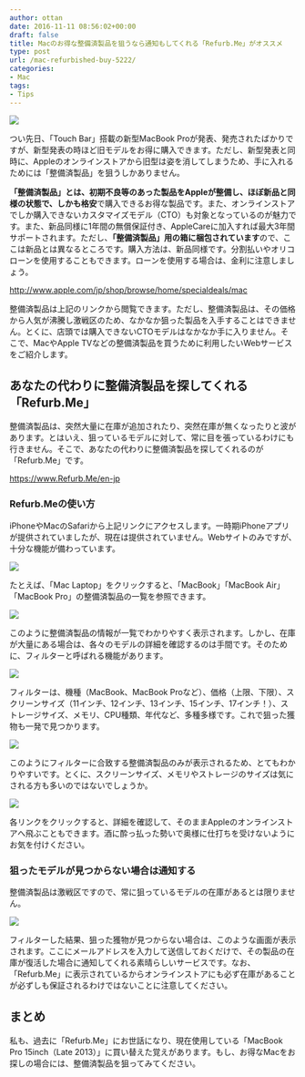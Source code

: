 ```yaml
---
author: ottan
date: 2016-11-11 08:56:02+00:00
draft: false
title: Macのお得な整備済製品を狙うなら通知もしてくれる「Refurb.Me」がオススメ
type: post
url: /mac-refurbished-buy-5222/
categories:
- Mac
tags:
- Tips
---
```


![](/images/2016/11/161111-582582683c380.png)






つい先日、「Touch Bar」搭載の新型MacBook Proが発表、発売されたばかりですが、新型発表の時ほど旧モデルをお得に購入できます。ただし、新型発表と同時に、Appleのオンラインストアから旧型は姿を消してしまうため、手に入れるためには「整備済製品」を狙うしかありません。





**「整備済製品」**とは、初期不良等のあった製品をAppleが整備し、ほぼ新品と同様の状態で、しかも**格安**で購入できるお得な製品です。また、オンラインストアでしか購入できないカスタマイズモデル（CTO）も対象となっているのが魅力です。また、新品同様に1年間の無償保証付き、AppleCareに加入すれば最大3年間サポートされます。ただし、**「整備済製品」用の箱に梱包されています**ので、ここは新品とは異なるところです。購入方法は、新品同様です。分割払いやオリコローンを使用することもできます。ローンを使用する場合は、金利に注意しましょう。



http://www.apple.com/jp/shop/browse/home/specialdeals/mac



整備済製品は上記のリンクから閲覧できます。ただし、整備済製品は、その価格から人気が沸騰し激戦区のため、なかなか狙った製品を入手することはできません。とくに、店頭では購入できないCTOモデルはなかなか手に入りません。そこで、MacやApple TVなどの整備済製品を買うために利用したいWebサービスをご紹介します。





## あなたの代わりに整備済製品を探してくれる「Refurb.Me」





整備済製品は、突然大量に在庫が追加されたり、突然在庫が無くなったりと波があります。とはいえ、狙っているモデルに対して、常に目を張っているわけにも行きません。そこで、あなたの代わりに整備済製品を探してくれるのが「Refurb.Me」です。



https://www.Refurb.Me/en-jp



### Refurb.Meの使い方





iPhoneやMacのSafariから上記リンクにアクセスします。一時期iPhoneアプリが提供されていましたが、現在は提供されていません。Webサイトのみですが、十分な機能が備わっています。





![](/images/2016/11/161111-5825826e94dcf.png)






たとえば、「Mac Laptop」をクリックすると、「MacBook」「MacBook Air」「MacBook Pro」の整備済製品の一覧を参照できます。





![](/images/2016/11/161111-5825827573317.png)






このように整備済製品の情報が一覧でわかりやすく表示されます。しかし、在庫が大量にある場合は、各々のモデルの詳細を確認するのは手間です。そのために、フィルターと呼ばれる機能があります。





![](/images/2016/11/161111-5825827aa7f19.png)






フィルターは、機種（MacBook、MacBook Proなど）、価格（上限、下限）、スクリーンサイズ（11インチ、12インチ、13インチ、15インチ、17インチ！）、ストレージサイズ、メモリ、CPU種類、年代など、多種多様です。これで狙った獲物も一発で見つかります。





![](/images/2016/11/161111-5825828009c18.png)






このようにフィルターに合致する整備済製品のみが表示されるため、とてもわかりやすいです。とくに、スクリーンサイズ、メモリやストレージのサイズは気にされる方も多いのではないでしょうか。





![](/images/2016/11/161111-58258288abe4b.png)






各リンクをクリックすると、詳細を確認して、そのままAppleのオンラインストアへ飛ぶこともできます。酒に酔っ払った勢いで奥様に仕打ちを受けないようにお気を付けください。





### 狙ったモデルが見つからない場合は通知する





整備済製品は激戦区ですので、常に狙っているモデルの在庫があるとは限りません。





![](/images/2016/11/161111-5825828de1dd4.png)






フィルターした結果、狙った獲物が見つからない場合は、このような画面が表示されます。ここにメールアドレスを入力して送信しておくだけで、その製品の在庫が復活した場合に通知してくれる素晴らしいサービスです。なお、「Refurb.Me」に表示されているからオンラインストアにも必ず在庫があることが必ずしも保証されるわけではないことに注意してください。





## まとめ





私も、過去に「Refurb.Me」にお世話になり、現在使用している「MacBook Pro 15inch（Late 2013）」に買い替えた覚えがあります。もし、お得なMacをお探しの場合には、整備済製品を狙ってみてください。
